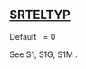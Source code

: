 ## [SRTELTYP](https://help.hexagonmi.com/bundle/MSC_Nastran_2022.4/page/Nastran_Combined_Book/qrg/parameters/TOC.SRTELTYP.xhtml)

Default    = 0

See  S1, S1G, S1M .

